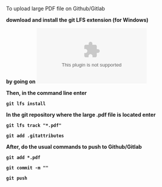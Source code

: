 To upload large PDF file on Github/Gitlab <b>

download and install the git LFS extension (for Windows) <b>

by going on ![](git-lfs.com) <b>

Then, in the command line enter <b>

	git lfs install

In the git repository where the large .pdf file is located enter <b>

	git lfs track "*.pdf"

	git add .gitattributes

After, do the usual commands to push to Github/Gitlab

	git add *.pdf

	git commit -m ""

	git push
